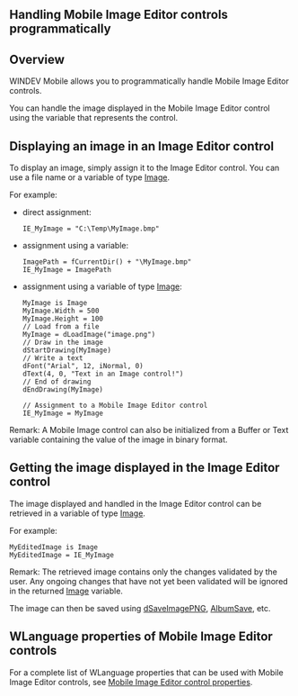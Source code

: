 
## Handling Mobile Image Editor controls programmatically
			

<a name="NOTE1"></a>
<a name="NOTE1_1"></a>


## Overview
<a name="overview_ELTTEXTE000123"></a>
WINDEV Mobile allows you to programmatically handle Mobile Image Editor controls. 

You can handle the image displayed in the Mobile Image Editor control using the variable that represents the control.  

<a name="NOTE2"></a>
<a name="NOTE2_1"></a>


## Displaying an image in an Image Editor control
<a name="displaying_image_image_editor_control_ELTTEXTE000147"></a>
To display an image, simply assign it to the Image Editor control. You can use a file name or a variable of type [Image](../WDLang1/1000019650.md). 

For example:

- direct assignment: 
	
	```wl
	IE_MyImage = "C:\Temp\MyImage.bmp"
	```


- assignment using a variable:
	
	```wl
	ImagePath = fCurrentDir() + "\MyImage.bmp"
	IE_MyImage = ImagePath
	```


- assignment using a variable of type [Image](../WDLang1/1000019650.md): 
	
	```wl
	MyImage is Image
	MyImage.Width = 500
	MyImage.Height = 100
	// Load from a file
	MyImage = dLoadImage("image.png")
	// Draw in the image
	dStartDrawing(MyImage)
	// Write a text
	dFont("Arial", 12, iNormal, 0)
	dText(4, 0, "Text in an Image control!")
	// End of drawing
	dEndDrawing(MyImage)
	
	// Assignment to a Mobile Image Editor control
	IE_MyImage = MyImage
	```






Remark: A Mobile Image control can also be initialized from a Buffer or Text variable containing the value of the image in binary format.





<a name="NOTE3"></a>
<a name="NOTE3_1"></a>


## Getting the image displayed in the Image Editor control
<a name="getting_the_image_displayed_the_image_editor_control_ELTTEXTE000171"></a>
The image displayed and handled in the Image Editor control can be retrieved in a variable of type [Image](../WDLang1/1000019650.md). 

For example: 

```wl
MyEditedImage is Image
MyEditedImage = IE_MyImage
```


Remark: The retrieved image contains only the changes validated by the user. Any ongoing changes that have not yet been validated will be ignored in the returned [Image](../WDLang1/1000019650.md) variable. 

The image can then be saved using [dSaveImagePNG](../WDLang1/3029027.md), [AlbumSave](../WDLang3/1000020191.md), etc.





## WLanguage properties of Mobile Image Editor controls
<a name="wlanguage_properties_mobile_image_editor_controls_ELTTEXTE000195"></a>
For a complete list of WLanguage properties that can be used with Mobile Image Editor controls, see [Mobile Image Editor control properties](../WDChamp/1410087213.md).


